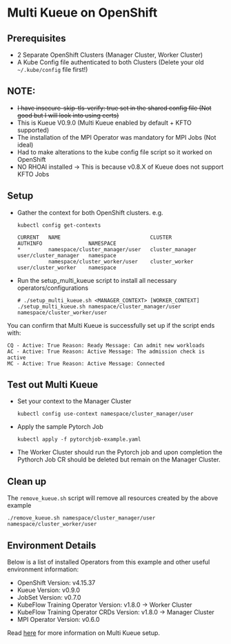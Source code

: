 # Multi Kueue on OpenShift
## Prerequisites 
* 2 Separate OpenShift Clusters (Manager Cluster, Worker Cluster)
* A Kube Config file authenticated to both Clusters (Delete your old `~/.kube/config` file first!)

## NOTE:
* ~~I have insecure-skip-tls-verify: true set in the shared config file (Not good but I will look into using certs)~~
* This is Kueue V0.9.0 (Multi Kueue enabled by default + KFTO supported)
* The installation of the MPI Operator was mandatory for MPI Jobs (Not ideal)
* Had to make alterations to the kube config file script so it worked on OpenShift
* NO RHOAI installed -> This is because v0.8.X of Kueue does not support KFTO Jobs


## Setup
* Gather the context for both OpenShift clusters. 
  e.g.
  ```
  kubectl config get-contexts

  CURRENT   NAME                             CLUSTER           AUTHINFO               NAMESPACE
  *         namespace/cluster_manager/user   cluster_manager   user/cluster_manager   namespace
            namespace/cluster_worker/user    cluster_worker    user/cluster_worker    namespace
  ```
* Run the setup_multi_kueue script to install all necessary operators/configurations
  ```
  # ./setup_multi_kueue.sh <MANAGER_CONTEXT> [WORKER_CONTEXT]
  ./setup_multi_kueue.sh namespace/cluster_manager/user namespace/cluster_worker/user
  ```

You can confirm that Multi Kueue is successfully set up if the script ends with:
```
CQ - Active: True Reason: Ready Message: Can admit new workloads
AC - Active: True Reason: Active Message: The admission check is active
MC - Active: True Reason: Active Message: Connected
``` 

## Test out Multi Kueue
* Set your context to the Manager Cluster 
  ```
  kubectl config use-context namespace/cluster_manager/user
  ```
* Apply the sample Pytorch Job
  ```
  kubectl apply -f pytorchjob-example.yaml
  ```
* The Worker Cluster should run the Pytorch job and upon completion the Pythorch Job CR should be deleted but remain on the Manager Cluster.

## Clean up
The `remove_kueue.sh` script will remove all resources created by the above example
```
./remove_kueue.sh namespace/cluster_manager/user namespace/cluster_worker/user
```
## Environment Details
Below is a list of installed Operators from this example and other useful environment information:
* OpenShift Version: v4.15.37
* Kueue Version: v0.9.0
* JobSet Version: v0.7.0
* KubeFlow Training Operator Version: v1.8.0 -> Worker Cluster
* KubeFlow Training Operator CRDs Version: v1.8.0 -> Manager Cluster
* MPI Operator Version: v0.6.0

Read [here](https://kueue.sigs.k8s.io/docs/tasks/manage/setup_multikueue/) for more information on Multi Kueue setup.
